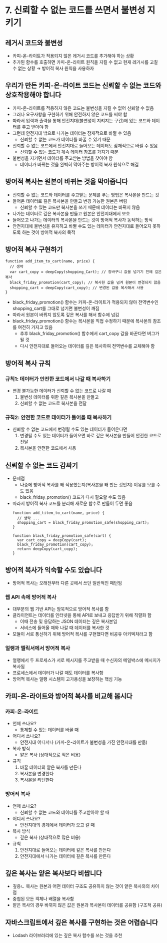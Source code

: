 # 7. 신뢰할 수 없는 코드를 쓰면서 불변성 지키기

## 레거시 코드와 불변성

- 카피-온-라이트가 적용되지 않은 레거시 코드를 추가해야 하는 상황
- 추가된 함수를 호출하면 카피-온-라이트 원칙을 지킬 수 없고 현재 레거시를 고칠 수 없는 상황 → 방어적 복사 원칙을 사용하자

## 우리가 만든 카피-온-라이트 코드는 신뢰할 수 없는 코드와 상호작용해야 합니다

- 카피-온-라이트를 적용하지 않은 코드는 불변성을 지킬 수 없어 신뢰할 수 없음
- 그러나 요구사항을 구현하기 위해 안전하지 않은 코드를 써야 함
- 따라서 입력과 출력을 통해 안전지대(불변성이 지켜지는 구간)에 있는 코드와 데이터를 주고 받아야 함
- 그런데 안전지대 밖으로 나가는 데이터는 잠재적으로 바뀔 수 있음
  - 신뢰할 수 없는 코드가 데이터를 바꿀 수 있기 때문
- 신뢰할 수 없는 코드에서 안전지대로 들어오는 데이터도 잠재적으로 바뀔 수 있음
  - 신뢰할 수 없는 코드가 계속 데이터 참조를 가지기 때문
- 불변성을 지키면서 데이터를 주고받는 방법을 찾아야 함
  - 데이터가 바뀌는 것을 완벽히 막아주는 방어적 복사 원칙으로 해결

## 방어적 복사는 원본이 바뀌는 것을 막아줍니다

- 신뢰할 수 없는 코드와 데이터를 주고받는 문제를 푸는 방법은 복사본을 만드는 것
- 들어온 데이터로 깊은 복사본을 만들고 변경 가능한 원본은 버림
  - 신뢰할 수 있는 코드만 복사본을 쓰기 때문에 데이터는 바뀌지 않음
- 나가는 데이터로 깊은 복사본을 만들고 원본은 안전지대에서 보호
- 들어오고 나가는 데이터의 복사본을 만드는 것이 방어적 복사가 동작하는 방식
- 안전지대에 불변성을 유지하고 바뀔 수도 있는 데이터가 안전지대로 들어오지 못하도록 하는 것이 방어적 복사의 목적

## 방어적 복사 구현하기

```tsx
function add_item_to_cart(name, price) {
  // 생략
  var cart_copy = deepCopy(shopping_Cart); // 장바구니 값을 넘기기 전에 깊은 복사
  black_friday_promotion(cart_copy); // 복사한 값을 넘겨 원본이 변경되지 않음
  shopping_cart = deepCopy(cart_copy); // 변경된 값을 복사해서 사용
}
```

- black_friday_promotion() 함수는 카피-온-라이트가 적용되지 않아 전역변수인 shopping_cart를 그대로 넘기면 불변성이 깨짐
- 따라서 원본이 바뀌지 않도록 깊은 복사를 해서 함수에 넘김
- black_friday_promotion() 함수는 복사본을 직접 수정하기 때문에 복사본의 참조를 여전히 가지고 있음
  - 추후 black_friday_promotion() 함수에서 cart_copy 값을 바꾼다면 버그가 될 것
  - 다시 안전지대로 들어오는 데이터를 깊은 복사하여 전역변수를 교체해야 함

## 방어적 복사 규칙

### 규칙1: 데이터가 안전한 코드에서 나갈 때 복사하기

- 변경 불가능한 데이터가 신뢰할 수 없는 코드로 나갈 때
  1. 불변성 데이터를 위한 깊은 복사본을 만들고
  2. 신뢰할 수 없는 코드로 복사본을 전달

### 규칙2: 안전한 코드로 데이터가 들어올 때 복사하기

- 신뢰할 수 없는 코드에서 변경될 수도 있는 데이터가 들어온다면
  1. 변경될 수도 있는 데이터가 들어오면 바로 깊은 복사본을 만들어 안전한 코드로 전달
  2. 복사본을 안전한 코드에서 사용

## 신뢰할 수 없는 코드 감싸기

- 문제점
  - 나중에 방어적 복사를 왜 적용했는지(복사본을 왜 만든 것인지) 이유를 모를 수도 있음
  - black_friday_promotion() 코드가 다시 필요할 수도 있음
- 따라서 방어적 복사 코드를 분리해 새로운 함수로 만들어 두면 좋음
  ```tsx
  function add_titem_to_cart(name, price) {
    // 생략 ...
    shopping_cart = black_friday_promotion_safe(shopping_cart);
  }

  function black_friday_promotion_safe(cart) {
    var cart_copy = deepCopy(cart);
    black_friday_promotion(cart_copy);
    return deepCopy(cart_copy);
  }
  ```

## 방어적 복사가 익숙할 수도 있습니다

- 방어적 복사는 오래전부터 다른 곳에서 쓰던 일반적인 패턴임

### 웹 API 속에 방어적 복사

- 대부분의 웹 기반 API는 암묵적으로 방어적 복사를 함
- 클라이언트는 데이터를 인터넷을 통해 API로 보내고 응답받기 위해 직렬화 함
  - 이때 전송 및 응답하는 JSON 데이터는 깊은 복사본임
  - 서비스에 들어올 때와 나갈 때 데이터를 복사한 것
- 모듈이 서로 통신하기 위해 방어적 복사를 구현했다면 비공유 아키텍처라고 함

### 얼랭과 엘릭서에서 방어적 복사

- 얼랭에서 두 프로세스가 서로 메시지를 주고받을 때 수신자의 메일박스에 메시지가 복사됨
- 프로세스에서 데이터가 나갈 때도 데이터를 복사함
- 방어적 복사는 얼랭 시스템이 고가용성을 보장하는 핵심 기능

## 카피-온-라이트와 방어적 복사를 비교해 봅시다

### 카피-온-라이트

- 언제 쓰나요?
  - 통제할 수 있는 데이터를 바꿀 때
- 어디서 쓰나요?
  - 안전지대 어디서나 (카피-온-라이트가 불변성을 가진 안전지대를 만듦)
- 복사 방식
  - 얕은 복사 (상대적으로 적은 비용)
- 규칙
  1. 바꿀 데이터의 얕은 복사를 만든다
  2. 복사본을 변경한다
  3. 복사본을 리턴한다

### 방어적 복사

- 언제 쓰나요?
  - 신뢰할 수 없는 코드와 데이터를 주고받아야 할 때
- 어디서 쓰나요?
  - 안전지대의 경계에서 데이터가 오고 갈 때
- 복사 방식
  - 깊은 복사 (상대적으로 많은 비용)
- 규칙
  1. 안전지대로 들어오는 데이터에 깊은 복사를 만든다
  2. 안전지대에서 나가는 데이터에 깊은 복사를 만든다

## 깊은 복사는 얕은 복사보다 비쌉니다

- 깊응ㄴ 복사는 원본과 어떤 데이터 구조도 공유하지 않는 것이 얕은 복사와의 차이점
- 중첩된 모든 객체나 배열을 복사함
- 얕은 복사의 경우 바뀌지 않은 값은 원본과 복사본이 데이터를 공유함 (구조적 공유)

## 자바스크립트에서 깊은 복사를 구현하는 것은 어렵습니다

- Lodash 라이브러리에 있는 깊은 복사 함수를 쓰는 것을 추천
